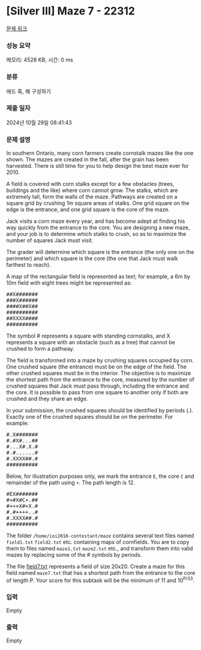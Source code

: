 # [Silver III] Maze 7 - 22312 

[문제 링크](https://www.acmicpc.net/problem/22312) 

### 성능 요약

메모리: 4528 KB, 시간: 0 ms

### 분류

애드 혹, 해 구성하기

### 제출 일자

2024년 10월 29일 08:41:43

### 문제 설명

<p>In southern Ontario, many corn farmers create cornstalk mazes like the one shown. The mazes are created in the fall, after the grain has been harvested. There is still time for you to help design the best maze ever for 2010.</p>

<p>A field is covered with corn stalks except for a few obstacles (trees, buildings and the like) where corn cannot grow. The stalks, which are extremely tall, form the walls of the maze. Pathways are created on a square grid by crushing 1m square areas of stalks. One grid square on the edge is the entrance, and one grid square is the core of the maze.</p>

<p>Jack visits a corn maze every year, and has become adept at finding his way quickly from the entrance to the core. You are designing a new maze, and your job is to determine which stalks to crush, so as to maximize the number of squares Jack must visit.</p>

<p>The grader will determine which square is the entrance (the only one on the perimeter) and which square is the core (the one that Jack must walk farthest to reach).</p>

<p>A map of the rectangular field is represented as text; for example, a 6m by 10m field with eight trees might be represented as:</p>

<pre>##X#######
###X######
####X##X##
##########
##XXXX####
##########
</pre>

<p>The symbol # represents a square with standing cornstalks, and X represents a square with an obstacle (such as a tree) that cannot be crushed to form a pathway.</p>

<p>The field is transformed into a maze by crushing squares occupied by corn. One crushed square (the entrance) must be on the edge of the field. The other crushed squares must be in the interior. The objective is to maximize the shortest path from the entrance to the core, measured by the number of crushed squares that Jack must pass through, including the entrance and the core. It is possible to pass from one square to another only if both are crushed and they share an edge.</p>

<p>In your submission, the crushed squares should be identified by periods (.). Exactly one of the crushed squares should be on the perimeter. For example:</p>

<pre>#.X#######
#.#X#...##
#...X#.X.#
#.#......#
#.XXXX##.#
##########
</pre>

<p>Below, for illustration purposes only, we mark the entrance <code>E</code>, the core <code>C</code> and remainder of the path using <code>+</code>. The path length is 12.</p>

<pre>#EX#######
#+#X#C+.##
#+++X#+X.#
#.#++++..#
#.XXXX##.#
##########
</pre>

<p>The folder <code>/home/ioi2010-contestant/maze</code> contains several text files named <code>field1.txt</code> <code>field2.txt</code> etc. containing maps of cornfields. You are to copy them to files named <code>maze1.txt</code> <code>maze2.txt</code> etc., and transform them into valid mazes by replacing some of the # symbols by periods.</p>

<p> </p>

<p>The file <a href="https://upload.acmicpc.net/5637893d-e01d-4cf8-99df-18f89d0e339a/">field7.txt</a> represents a field of size 20x20. Create a maze for this field named <code>maze7.txt</code> that has a shortest path from the entrance to the core of length P. Your score for this subtask will be the minimum of 11 and 10<sup>P/33</sup>.</p>

### 입력 

 Empty

### 출력 

 Empty

